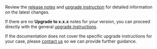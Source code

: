 Review the [release notes](/docs/mqtt-broker/releases/) and [upgrade instruction](/docs/mqtt-broker/install/upgrade-instructions/)
for detailed information on the latest changes.

If there are no **Upgrade to x.x.x** notes for your version, you can proceed directly with the general [upgrade instructions](#run-upgrade).

If the documentation does not cover the specific upgrade instructions for your case, 
please [contact us](/docs/mqtt-broker/help/) so we can provide further guidance.
